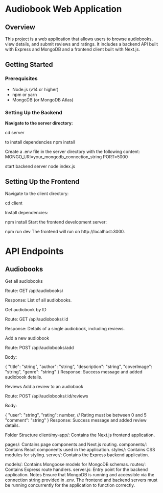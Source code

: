 # Audiobook Web Application

## Overview

This project is a web application that allows users to browse audiobooks, view details, and submit reviews and ratings. It includes a backend API built with Express and MongoDB and a frontend client built with Next.js.

## Getting Started

### Prerequisites

- Node.js (v14 or higher)
- npm or yarn
- MongoDB (or MongoDB Atlas)

### Setting Up the Backend

 **Navigate to the server directory:**

   cd server

  to install dependencies
    npm install

  Create a .env file in the server directory with the following content:
    MONGO_URI=your_mongodb_connection_string
    PORT=5000

  start backend server
    node index.js

## Setting Up the Frontend
Navigate to the client directory:

  cd client

Install dependencies:

  npm install
Start the frontend development server:

  npm run dev
The frontend will run on http://localhost:3000.


# API Endpoints
## Audiobooks
Get all audiobooks

Route: GET /api/audiobooks/

Response: List of all audiobooks.

Get audiobook by ID

Route: GET /api/audiobooks/:id

Response: Details of a single audiobook, including reviews.

Add a new audiobook

Route: POST /api/audiobooks/add

Body:

{
  "title": "string",
  "author": "string",
  "description": "string",
  "coverImage": "string",
  "genre": "string"
}
Response: Success message and added audiobook details.

Reviews
Add a review to an audiobook

Route: POST /api/audiobooks/:id/reviews

Body:

{
  "user": "string",
  "rating": number,    // Rating must be between 0 and 5
  "comment": "string"
}
Response: Success message and added review details.

Folder Structure
client/my-app/: Contains the Next.js frontend application.

pages/: Contains page components and Next.js routing.
components/: Contains React components used in the application.
styles/: Contains CSS modules for styling.
server/: Contains the Express backend application.

models/: Contains Mongoose models for MongoDB schemas.
routes/: Contains Express route handlers.
server.js: Entry point for the backend application.
Notes
Ensure that MongoDB is running and accessible via the connection string provided in .env.
The frontend and backend servers must be running concurrently for the application to function correctly.
